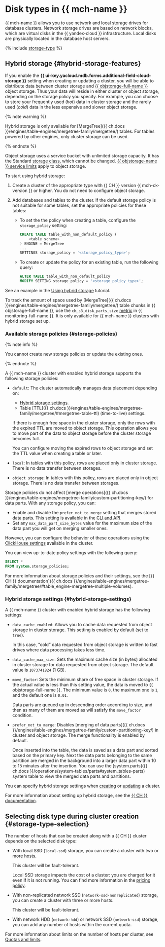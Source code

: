 # Disk types in {{ mch-name }}


{{ mch-name }} allows you to use network and local storage drives for database clusters. Network storage drives are based on network blocks, which are virtual disks in the {{ yandex-cloud }} infrastructure. Local disks are physically located in the database host servers.

{% include [storage-type](../../_includes/mdb/mch/storage-type.md) %}

## Hybrid storage {#hybrid-storage-features}

If you enable the **{{ ui-key.yacloud.mdb.forms.additional-field-cloud-storage }}** setting when creating or updating a cluster, you will be able to distribute data between cluster storage and [{{ objstorage-full-name }}](../../storage/) object storage. Thus your data will reside in either cluster or object storage, depending on the storage policy you specify. For example, you can choose to store your frequently used (_hot_) data in cluster storage and the rarely used (_cold_) data in the less expensive and slower object storage.

{% note warning %}

Hybrid storage is only available for [MergeTree]({{ ch.docs }}/engines/table-engines/mergetree-family/mergetree/) tables. For tables powered by other engines, only cluster storage can be used.

{% endnote %}

Object storage uses a service bucket with unlimited storage capacity. It has the Standard [storage class](../../storage/concepts/storage-class.md), which cannot be changed. [{{ objstorage-name }} service limits](../../storage/concepts/limits.md) apply to object storage.

To start using hybrid storage:

1. Create a cluster of the appropriate type with {{ CH }} version {{ mch-ck-version }} or higher. You do not need to configure object storage.

1. Add databases and tables to the cluster. If the default storage policy is not suitable for some tables, set the appropriate policies for these tables:

   * To set the the policy when creating a table, configure the `storage_policy` setting:

      ```sql
      CREATE TABLE table_with_non_default_policy (
          <table_schema>
      ) ENGINE = MergeTree
      ...
      SETTINGS storage_policy = '<storage_policy_type>';
      ```

   * To create or update the policy for an existing table, run the following query:

      ```sql
      ALTER TABLE table_with_non_default_policy
      MODIFY SETTING storage_policy = '<storage_policy_type>';
      ```

See an example in the [Using hybrid storage](../tutorials/hybrid-storage.md) tutorial.

To track the amount of space used by [MergeTree]({{ ch.docs }}/engines/table-engines/mergetree-family/mergetree/) table chunks in {{ objstorage-full-name }}, use the `ch_s3_disk_parts_size` [metric](../tutorials/hybrid-storage.md#metrics) in {{ monitoring-full-name }}. It is only available for {{ mch-name }} clusters with hybrid storage set up.

### Available storage policies {#storage-policies}

{% note info %}

You cannot create new storage policies or update the existing ones.

{% endnote %}

A {{ mch-name }} cluster with enabled hybrid storage supports the following storage policies:

* `default`: The cluster automatically manages data placement depending on:

   * [Hybrid storage settings](#hybrid-storage-settings).
   * Table [TTL]({{ ch.docs }}/engines/table-engines/mergetree-family/mergetree/#mergetree-table-ttl) (time-to-live) settings.

   If there is enough free space in the cluster storage, only the rows with the expired TTL are moved to object storage. This operation allows you to move part of the data to object storage before the cluster storage becomes full.

   You can configure moving the expired rows to object storage and set the TTL value when creating a table or later.

* `local`: In tables with this policy, rows are placed only in cluster storage. There is no data transfer between storages.

* `object storage`: In tables with this policy, rows are placed only in object storage. There is no data transfer between storages.

Storage policies do not affect [merge operations]({{ ch.docs }}/engines/table-engines/mergetree-family/custom-partitioning-key/) for data parts. With any storage policy, you can:

* Enable and disable the `prefer_not_to_merge` setting that merges stored data parts. This setting is available in the [CLI and API](../operations/update.md#change-hybrid-storage).
* Set any `max_data_part_size_bytes` value for the maximum size of the data part you will get on merging smaller ones.

However, you can configure the behavior of these operations using the [ClickHouse settings](./settings-list.md) available in the cluster.

You can view up-to-date policy settings with the following query:

```sql
SELECT *
FROM system.storage_policies;
```

For more information about storage policies and their settings, see the [{{ CH }} documentation]({{ ch.docs }}/engines/table-engines/mergetree-family/mergetree/#table_engine-mergetree-multiple-volumes).

### Hybrid storage settings {#hybrid-storage-settings}

A {{ mch-name }} cluster with enabled hybrid storage has the following settings:

* `data_cache_enabled`: Allows you to cache data requested from object storage in cluster storage. This setting is enabled by default (set to `true`).

   In this case, <q>cold</q> data requested from object storage is written to fast drives where data processing takes less time.

* `data_cache_max_size`: Sets the maximum cache size (in bytes) allocated in cluster storage for data requested from object storage. The default value is `1073741824` (1 GB).
* `move_factor`: Sets the minimum share of free space in cluster storage. If the actual value is less than this setting value, the data is moved to {{ objstorage-full-name }}. The minimum value is `0`, the maximum one is `1`, and the default one is `0.01`.

   Data parts are queued up in descending order according to size, and then as many of them are moved as will satisfy the `move_factor` condition.

* `prefer_not_to_merge`: Disables [merging of data parts]({{ ch.docs }}/engines/table-engines/mergetree-family/custom-partitioning-key/) in cluster and object storage. The merge functionality is enabled by default.

   Once inserted into the table, the data is saved as a data part and sorted based on the primary key. Next the data parts belonging to the same partition are merged in the background into a larger data part within 10 to 15 minutes after the insertion. You can use the [system.parts]({{ ch.docs }}/operations/system-tables/parts#system_tables-parts) system table to view the merged data parts and partitions.

You can specify hybrid storage settings when [creating](../operations/cluster-create.md) or [updating](../operations/update.md#change-hybrid-storage) a cluster.

For more information about setting up hybrid storage, see the [{{ CH }} documentation](https://clickhouse.com/docs/ru/engines/table-engines/mergetree-family/mergetree/#table_engine-mergetree-multiple-volumes).


## Selecting disk type during cluster creation {#storage-type-selection}

The number of hosts that can be created along with a {{ CH }} cluster depends on the selected disk type:

* With local SSD (`local-ssd`) storage, you can create a cluster with two or more hosts.

   This cluster will be fault-tolerant.

   Local SSD storage impacts the cost of a cluster: you are charged for it even if it is not running. You can find more information in the [pricing policy](../pricing.md).

* With non-replicated network SSD (`network-ssd-nonreplicated`) storage, you can create a cluster with three or more hosts.

   This cluster will be fault-tolerant.

* With network HDD (`network-hdd`) or network SSD (`network-ssd`) storage, you can add any number of hosts within the current quota.

For more information about limits on the number of hosts per cluster, see [Quotas and limits](./limits.md).


